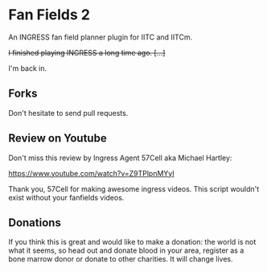 # Fan Fields 2
An INGRESS fan field planner plugin for IITC and IITCm.

~~I finished playing INGRESS a long time ago. [...]~~

I'm back in.

## Forks
Don't hesitate to send pull requests.

## Review on Youtube
Don't miss this review by Ingress Agent 57Cell aka Michael Hartley:

https://www.youtube.com/watch?v=Z9TPlpnMYyI

Thank you, 57Cell for making awesome ingress videos. This script wouldn't exist without your fanfields videos.

## Donations
If you think this is great and would like to make a donation: the world is not what it seems, so head out and donate blood in your area, register as a bone marrow donor or donate to other charities. It will change lives.
